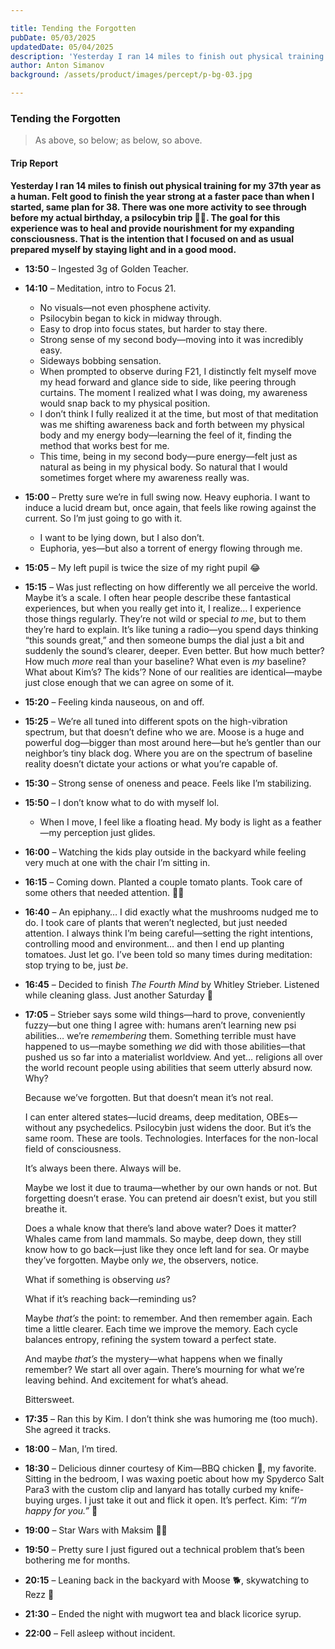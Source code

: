 ```yaml
---

title: Tending the Forgotten
pubDate: 05/03/2025
updatedDate: 05/04/2025
description: 'Yesterday I ran 14 miles to finish out physical training for my 37th year as a human. Felt good to finish the year strong at a faster pace than when I started, same plan for 38. There was one more activity to see through before my actual birthday, a psilocybin trip 🍄‍🟫. The goal for this experience was to heal and provide nourishment for my expanding consciousness. That is the intention that I focused on and as usual prepared myself by staying light and in a good mood.'
author: Anton Simanov
background: /assets/product/images/percept/p-bg-03.jpg

---
```


### Tending the Forgotten

> As above, so below; as below, so above.

#### Trip Report

**Yesterday I ran 14 miles to finish out physical training for my 37th year as a human. Felt good to finish the year strong at a faster pace than when I started, same plan for 38. There was one more activity to see through before my actual birthday, a psilocybin trip 🍄‍🟫. The goal for this experience was to heal and provide nourishment for my expanding consciousness. That is the intention that I focused on and as usual prepared myself by staying light and in a good mood.**

* **13:50** – Ingested 3g of Golden Teacher.

* **14:10** – Meditation, intro to Focus 21.

  * No visuals—not even phosphene activity.
  * Psilocybin began to kick in midway through.
  * Easy to drop into focus states, but harder to stay there.
  * Strong sense of my second body—moving into it was incredibly easy.
  * Sideways bobbing sensation.
  * When prompted to observe during F21, I distinctly felt myself move my head forward and glance side to side, like peering through curtains. The moment I realized what I was doing, my awareness would snap back to my physical position.
  * I don’t think I fully realized it at the time, but most of that meditation was me shifting awareness back and forth between my physical body and my energy body—learning the feel of it, finding the method that works best for me.
  * This time, being in my second body—pure energy—felt just as natural as being in my physical body. So natural that I would sometimes forget where my awareness really was.

* **15:00** – Pretty sure we’re in full swing now. Heavy euphoria. I want to induce a lucid dream but, once again, that feels like rowing against the current. So I’m just going to go with it.

  * I want to be lying down, but I also don’t.
  * Euphoria, yes—but also a torrent of energy flowing through me.

* **15:05** – My left pupil is twice the size of my right pupil 😂

* **15:15** – Was just reflecting on how differently we all perceive the world. Maybe it’s a scale. I often hear people describe these fantastical experiences, but when you really get into it, I realize… I experience those things regularly. They’re not wild or special *to me*, but to them they’re hard to explain. It’s like tuning a radio—you spend days thinking “this sounds great,” and then someone bumps the dial just a bit and suddenly the sound’s clearer, deeper. Even better. But how much better? How much *more* real than your baseline? What even is *my* baseline? What about Kim’s? The kids’? None of our realities are identical—maybe just close enough that we can agree on some of it.

* **15:20** – Feeling kinda nauseous, on and off.

* **15:25** – We’re all tuned into different spots on the high-vibration spectrum, but that doesn’t define who we are. Moose is a huge and powerful dog—bigger than most around here—but he’s gentler than our neighbor’s tiny black dog. Where you are on the spectrum of baseline reality doesn’t dictate your actions or what you’re capable of.

* **15:30** – Strong sense of oneness and peace. Feels like I’m stabilizing.

* **15:50** – I don’t know what to do with myself lol.

  * When I move, I feel like a floating head. My body is light as a feather—my perception just glides.

* **16:00** – Watching the kids play outside in the backyard while feeling very much at one with the chair I’m sitting in.

* **16:15** – Coming down. Planted a couple tomato plants. Took care of some others that needed attention. 👍🏻

* **16:40** – An epiphany… I did exactly what the mushrooms nudged me to do. I took care of plants that weren’t neglected, but just needed attention. I always think I’m being careful—setting the right intentions, controlling mood and environment… and then I end up planting tomatoes. Just let go. I’ve been told so many times during meditation: stop trying to be, just *be*.

* **16:45** – Decided to finish *The Fourth Mind* by Whitley Strieber. Listened while cleaning glass. Just another Saturday 🙂

* **17:05** – Strieber says some wild things—hard to prove, conveniently fuzzy—but one thing I agree with: humans aren’t learning new psi abilities… we’re *remembering* them. Something terrible must have happened to us—maybe something *we* did with those abilities—that pushed us so far into a materialist worldview. And yet… religions all over the world recount people using abilities that seem utterly absurd now. Why?

  Because we’ve forgotten. But that doesn’t mean it’s not real.

  I can enter altered states—lucid dreams, deep meditation, OBEs—without any psychedelics. Psilocybin just widens the door. But it’s the same room. These are tools. Technologies. Interfaces for the non-local field of consciousness.

  It’s always been there. Always will be.

  Maybe we lost it due to trauma—whether by our own hands or not. But forgetting doesn’t erase. You can pretend air doesn’t exist, but you still breathe it.

  Does a whale know that there’s land above water? Does it matter? Whales came from land mammals. So maybe, deep down, they still know how to go back—just like they once left land for sea. Or maybe they’ve forgotten. Maybe only *we*, the observers, notice.

  What if something is observing *us*?

  What if it’s reaching back—reminding us?

  Maybe *that’s* the point: to remember. And then remember again. Each time a little clearer. Each time we improve the memory. Each cycle balances entropy, refining the system toward a perfect state.

  And maybe *that’s* the mystery—what happens when we finally remember? We start all over again. There’s mourning for what we’re leaving behind. And excitement for what’s ahead.

  Bittersweet.

* **17:35** – Ran this by Kim. I don’t think she was humoring me (too much). She agreed it tracks.

* **18:00** – Man, I’m tired.

* **18:30** – Delicious dinner courtesy of Kim—BBQ chicken 🍗, my favorite. Sitting in the bedroom, I was waxing poetic about how my Spyderco Salt Para3 with the custom clip and lanyard has totally curbed my knife-buying urges. I just take it out and flick it open. It’s perfect.
  Kim: *“I’m happy for you.”* 🤣

* **19:00** – Star Wars with Maksim 🤌🏻

* **19:50** – Pretty sure I just figured out a technical problem that’s been bothering me for months.

* **20:15** – Leaning back in the backyard with Moose 🐕, skywatching to Rezz 🤖

* **21:30** – Ended the night with mugwort tea and black licorice syrup.

* **22:00** – Fell asleep without incident.